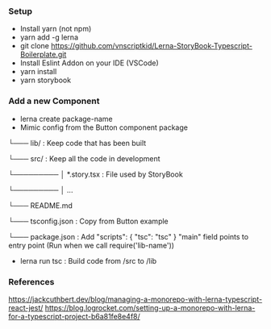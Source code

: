 ### Setup
* Install yarn (not npm)
* yarn add -g lerna
* git clone https://github.com/vnscriptkid/Lerna-StoryBook-Typescript-Boilerplate.git
* Install Eslint Addon on your IDE (VSCode)
* yarn install
* yarn storybook

### Add a new Component
* lerna create package-name
* Mimic config from the Button component
package

└───  lib/ : Keep code that has been built

└───  src/ : Keep all the code in development

└───────── │   *.story.tsx : File used by StoryBook

└───────── │   ...

└───  README.md

└───  tsconfig.json : Copy from Button example

└───  package.json : Add "scripts": { "tsc": "tsc" }
                     "main" field points to entry point (Run when we call require('lib-name'))
* lerna run tsc : Build code from /src to /lib


### References
https://jackcuthbert.dev/blog/managing-a-monorepo-with-lerna-typescript-react-jest/
https://blog.logrocket.com/setting-up-a-monorepo-with-lerna-for-a-typescript-project-b6a81fe8e4f8/

